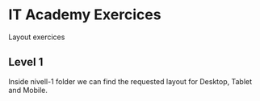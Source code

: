 # IT Academy Exercices

Layout exercices

## Level 1

Inside nivell-1 folder we can find the requested layout for Desktop, Tablet and Mobile.
